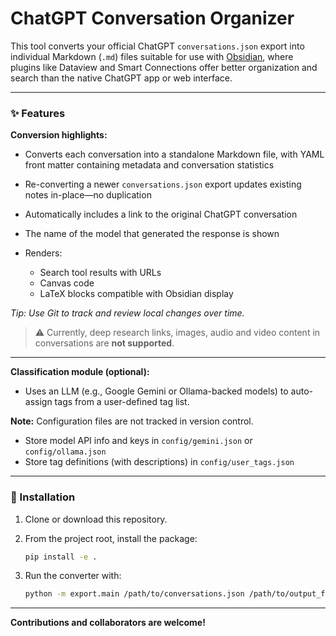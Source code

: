 # ChatGPT Conversation Organizer

This tool converts your official ChatGPT `conversations.json` export into individual Markdown (`.md`) files suitable for use with [Obsidian](https://obsidian.md/),
where plugins like Dataview and Smart Connections offer better organization and search than the native ChatGPT app or web interface.

---

### ✨ Features

**Conversion highlights:**

* Converts each conversation into a standalone Markdown file, with YAML front matter containing metadata and conversation statistics
* Re-converting a newer `conversations.json` export updates existing notes in-place—no duplication
* Automatically includes a link to the original ChatGPT conversation
* The name of the model that generated the response is shown
* Renders:

  * Search tool results with URLs
  * Canvas code
  * LaTeX blocks compatible with Obsidian display

*Tip: Use Git to track and review local changes over time.*

> ⚠️ Currently, deep research links, images, audio and video content in conversations are **not supported**.

---

**Classification module (optional):**

* Uses an LLM (e.g., Google Gemini or Ollama-backed models) to auto-assign tags from a user-defined tag list.

**Note:** Configuration files are not tracked in version control.

* Store model API info and keys in `config/gemini.json` or `config/ollama.json`
* Store tag definitions (with descriptions) in `config/user_tags.json`

---

### 🔧 Installation

1. Clone or download this repository.

2. From the project root, install the package:

   ```bash
   pip install -e .
   ```

3. Run the converter with:

   ```bash
   python -m export.main /path/to/conversations.json /path/to/output_folder/
   ```

---

**Contributions and collaborators are welcome!**
